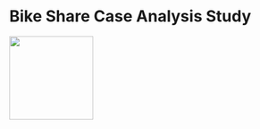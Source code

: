 # Bike Share Case Analysis Study

<img src = (https://github.com/ztstiefel/Bike-Share-Case-Analysis-Study/assets/41418360/43a584bb-3654-4423-ac0b-093f72723ce8) width = "150" height = "150">
     
